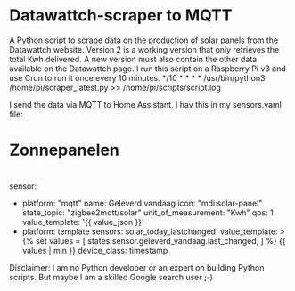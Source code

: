 # Datawattch-scraper to MQTT
A Python script to scrape data on the production of solar panels from the Datawattch website.
Version 2 is a working version that only retrieves the total Kwh delivered.
A new version must also contain the other data available on the Datawattch page.
I run this script on a Raspberry Pi v3 and use Cron to run it once every 10 minutes.
*/10 * * * * /usr/bin/python3 /home/pi/scraper_latest.py  >> /home/pi/scripts/script.log

I send the data via MQTT to Home Assistant.
I hav this in my sensors.yaml file:

# Zonnepanelen
#
sensor:
  - platform: "mqtt"
    name: Geleverd vandaag
    icon: "mdi:solar-panel"
    state_topic: "zigbee2mqtt/solar"
    unit_of_measurement: "Kwh"
    qos: 1
    value_template: '{{ value_json }}'
  - platform: template
    sensors:
      solar_today_lastchanged:
        value_template: >
          {% set values = [
            states.sensor.geleverd_vandaag.last_changed,
            ] %}
          {{ values | min }}
        device_class: timestamp


Disclaimer: I am no Python developer or an expert on building Python scripts. But maybe I am a skilled Google search user ;-)
